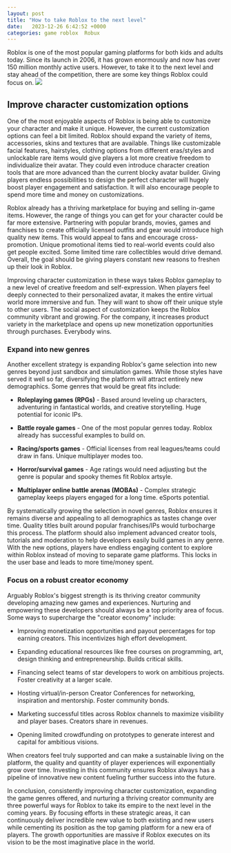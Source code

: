 ```yaml
---
layout: post
title: "How to take Roblox to the next level"
date:   2023-12-26 6:42:52 +0000
categories: game roblox  Robux
---
```


Roblox is one of the most popular gaming platforms for both kids and adults today. Since its launch in 2006, it has grown enormously and now has over 150 million monthly active users. However, to take it to the next level and stay ahead of the competition, there are some key things Roblox could focus on.
![](https://venturebeat.com/wp-content/uploads/2023/01/roblox-story.jpg)
## Improve character customization options

One of the most enjoyable aspects of Roblox is being able to customize your character and make it unique. However, the current customization options can feel a bit limited. Roblox should expand the variety of items, accessories, skins and textures that are available. Things like customizable facial features, hairstyles, clothing options from different eras/styles and unlockable rare items would give players a lot more creative freedom to individualize their avatar. They could even introduce character creation tools that are more advanced than the current blocky avatar builder. Giving players endless possibilities to design the perfect character will hugely boost player engagement and satisfaction. It will also encourage people to spend more time and money on customizations.

Roblox already has a thriving marketplace for buying and selling in-game items. However, the range of things you can get for your character could be far more extensive. Partnering with popular brands, movies, games and franchises to create officially licensed outfits and gear would introduce high quality new items. This would appeal to fans and encourage cross-promotion. Unique promotional items tied to real-world events could also get people excited. Some limited time rare collectibles would drive demand. Overall, the goal should be giving players constant new reasons to freshen up their look in Roblox.

Improving character customization in these ways takes Roblox gameplay to a new level of creative freedom and self-expression. When players feel deeply connected to their personalized avatar, it makes the entire virtual world more immersive and fun. They will want to show off their unique style to other users. The social aspect of customization keeps the Roblox community vibrant and growing. For the company, it increases product variety in the marketplace and opens up new monetization opportunities through purchases. Everybody wins.

### Expand into new genres

Another excellent strategy is expanding Roblox's game selection into new genres beyond just sandbox and simulation games. While those styles have served it well so far, diversifying the platform will attract entirely new demographics. Some genres that would be great fits include:

- **Roleplaying games (RPGs)** - Based around leveling up characters, adventuring in fantastical worlds, and creative storytelling. Huge potential for iconic IPs.

- **Battle royale games** - One of the most popular genres today. Roblox already has successful examples to build on.

- **Racing/sports games** - Official licenses from real leagues/teams could draw in fans. Unique multiplayer modes too.

- **Horror/survival games** - Age ratings would need adjusting but the genre is popular and spooky themes fit Roblox artsyle.

- **Multiplayer online battle arenas (MOBAs)** - Complex strategic gameplay keeps players engaged for a long time. eSports potential.

By systematically growing the selection in novel genres, Roblox ensures it remains diverse and appealing to all demographics as tastes change over time. Quality titles built around popular franchises/IPs would turbocharge this process. The platform should also implement advanced creator tools, tutorials and moderation to help developers easily build games in any genre. With the new options, players have endless engaging content to explore within Roblox instead of moving to separate game platforms. This locks in the user base and leads to more time/money spent.

### Focus on a robust creator economy

Arguably Roblox's biggest strength is its thriving creator community developing amazing new games and experiences. Nurturing and empowering these developers should always be a top priority area of focus. Some ways to supercharge the "creator economy" include:

- Improving monetization opportunities and payout percentages for top earning creators. This incentivizes high effort development.

- Expanding educational resources like free courses on programming, art, design thinking and entrepreneurship. Builds critical skills.

- Financing select teams of star developers to work on ambitious projects. Foster creativity at a larger scale.

- Hosting virtual/in-person Creator Conferences for networking, inspiration and mentorship. Foster community bonds.

- Marketing successful titles across Roblox channels to maximize visibility and player bases. Creators share in revenues.

- Opening limited crowdfunding on prototypes to generate interest and capital for ambitious visions.

When creators feel truly supported and can make a sustainable living on the platform, the quality and quantity of player experiences will exponentially grow over time. Investing in this community ensures Roblox always has a pipeline of innovative new content fueling further success into the future.

In conclusion, consistently improving character customization, expanding the game genres offered, and nurturing a thriving creator community are three powerful ways for Roblox to take its empire to the next level in the coming years. By focusing efforts in these strategic areas, it can continuously deliver incredible new value to both existing and new users while cementing its position as the top gaming platform for a new era of players. The growth opportunities are massive if Roblox executes on its vision to be the most imaginative place in the world.